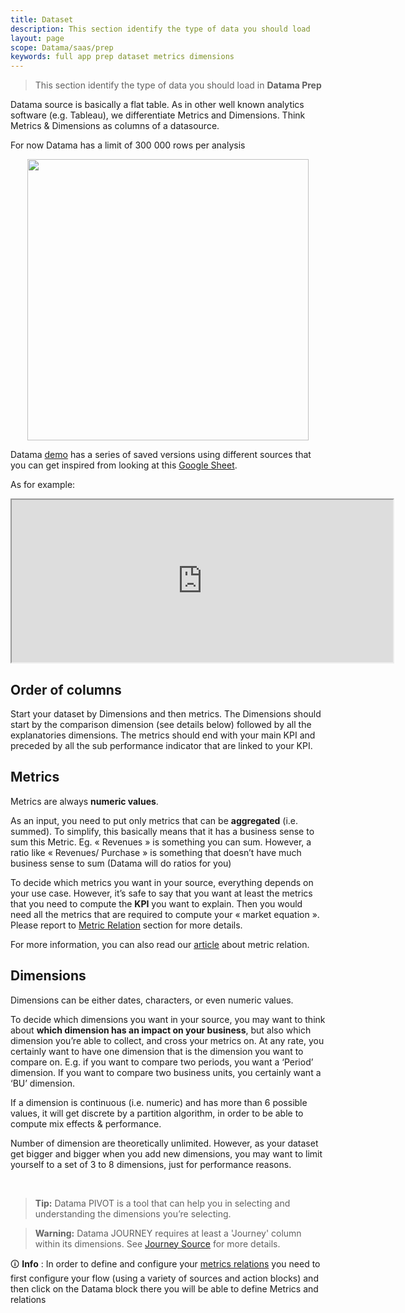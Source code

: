 ```yaml
---
title: Dataset
description: This section identify the type of data you should load
layout: page
scope: Datama/saas/prep
keywords: full app prep dataset metrics dimensions
---
```



> This section identify the type of data you should load in **Datama Prep**

Datama source is basically a flat table.
As in other well known analytics software (e.g. Tableau), we differentiate Metrics and Dimensions. Think Metrics & Dimensions as columns of a datasource. 

For now Datama has a limit of 300 000 rows per analysis

<center><img src="{{site.url}}/{{site.baseurl}}/core_app/new/prep/images/dataset_DimensionsMetrics.png"  style="width:450px; height:auto;"/></center>


Datama <a href="https://app.datama.io/" target="_blank">demo</a> has a series of saved versions using different sources that you can get inspired from looking at this [Google Sheet](https://docs.google.com/spreadsheets/d/1bNEeqm5CfpPmYPr_t4ff1xcJkSBKoVvwJd4vKB0sDzs/edit#gid=0).

As for example:

<center> <iframe width=610 height=260 src="https://docs.google.com/spreadsheets/d/1bNEeqm5CfpPmYPr_t4ff1xcJkSBKoVvwJd4vKB0sDzs/pubhtml?gid=1408263987&single=true&widget=true&headers=false
"></iframe> </center>

## Order of columns

Start your dataset by Dimensions and then metrics. The Dimensions should start by the comparison dimension (see details below) followed by all the explanatories dimensions. The metrics should end with your main KPI and preceded by all the sub performance indicator that are linked to your KPI. 

## Metrics

Metrics are always **numeric values**. 

As an input, you need to put only metrics that can be **aggregated** (i.e. summed). To simplify, this basically means that it has a business sense to sum this Metric. Eg. « Revenues » is something you can sum. However, a ratio like « Revenues/ Purchase » is something that doesn’t have much business sense to sum (Datama will do ratios for you)

To decide which metrics you want in your source, everything depends on your use case. However, it’s safe to say that you want at least the metrics that you need to compute the **KPI** you want to explain. Then you would need all the metrics that are required to compute your « market equation ». Please report to [Metric Relation]({{site.url}}/{{site.baseurl}}/core_app/new/prep/metric_relation.md) section for more details.

For more information, you can also read our [article](https://Datama.fr/how-to-build-my-business-metric-relation/) about metric relation.

## Dimensions

Dimensions can be either dates, characters, or even numeric values.

To decide which dimensions you want in your source, you may want to think about **which dimension has an impact on your business**, but also which dimension you’re able to collect, and cross your metrics on. At any rate, you certainly want to have one dimension that is the dimension you want to compare on. E.g. if you want to compare two periods, you want a ‘Period’ dimension. If you want to compare two business units, you certainly want a ‘BU’ dimension.

If a dimension is continuous (i.e. numeric) and has more than 6 possible values, it will get discrete by a partition algorithm, in order to be able to compute mix effects & performance.

Number of dimension are theoretically unlimited. However, as your dataset get bigger and bigger when you add new dimensions, you may want to limit yourself to a set of 3 to 8 dimensions, just for performance reasons.

<br/>

> **Tip:** Datama PIVOT is a tool that can help you in selecting and understanding the dimensions you’re selecting.

> **Warning:** Datama JOURNEY requires at least a 'Journey' column within its dimensions. See [Journey Source]({{site.url}}/{{site.baseurl}}/core_app/journey.md) for more details.


🛈 **Info** : In order to define and configure your [metrics relations]({{site.url}}/{{site.baseurl}}/core_app/new/prep/interface/metrics_relation.html) you need to first configure your flow (using a variety of sources and action blocks) and then click on the Datama block there you will be able to define Metrics and relations
